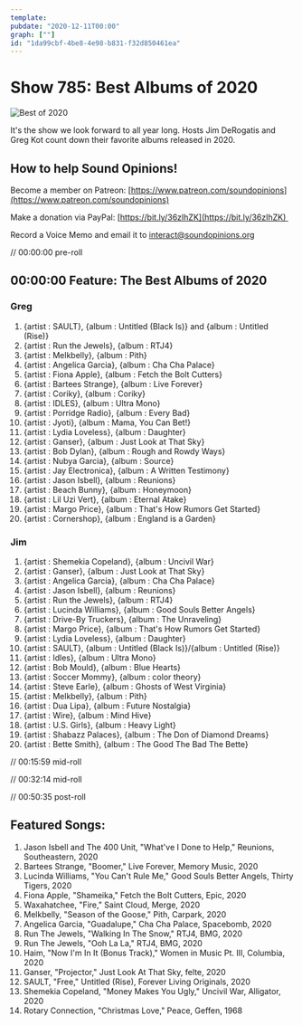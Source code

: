 ```yaml
---
template: 
pubdate: "2020-12-11T00:00"
graph: [""]
id: "1da99cbf-4be8-4e98-b831-f32d850461ea"
---
```






# Show 785: Best Albums of 2020

![Best of 2020](https://static.soundopinions.org/images/2020/best-of.png)

It's the show we look forward to all year long. Hosts Jim DeRogatis and Greg Kot count down their favorite albums released in 2020. 



## How to help Sound Opinions!

Become a member on Patreon: [https://www.patreon.com/soundopinions](https://www.patreon.com/soundopinions)

Make a donation via PayPal: [https://bit.ly/36zIhZK](https://bit.ly/36zIhZK) 

Record a Voice Memo and email it to [interact@soundopinions.org](mailto:interact@soundopinions.org)

// 00:00:00 pre-roll



## 00:00:00 Feature: The Best Albums of 2020


### Greg

1. {artist : SAULT}, {album : Untitled (Black Is)} and {album : Untitled (Rise)}
2. {artist : Run the Jewels}, {album : RTJ4}
3. {artist : Melkbelly}, {album : Pith}
4. {artist : Angelica Garcia}, {album : Cha Cha Palace}
5. {artist : Fiona Apple}, {album : Fetch the Bolt Cutters}
6. {artist : Bartees Strange}, {album : Live Forever}
7. {artist : Coriky}, {album : Coriky}
8. {artist : IDLES}, {album : Ultra Mono}
9. {artist : Porridge Radio}, {album : Every Bad}
10. {artist : Jyoti}, {album : Mama, You Can Bet!}
11. {artist : Lydia Loveless}, {album : Daughter}
12. {artist : Ganser}, {album : Just Look at That Sky}
13. {artist : Bob Dylan}, {album : Rough and Rowdy Ways}
14. {artist : Nubya Garcia}, {album : Source}
15. {artist : Jay Electronica}, {album : A Written Testimony}
16. {artist : Jason Isbell}, {album : Reunions}
17. {artist : Beach Bunny}, {album : Honeymoon}
18. {artist : Lil Uzi Vert}, {album : Eternal Atake}
19. {artist : Margo Price}, {album : That's How Rumors Get Started}
20. {artist : Cornershop}, {album : England is a Garden}


### Jim

1. {artist : Shemekia Copeland}, {album : Uncivil War}
2. {artist : Ganser}, {album : Just Look at That Sky}
3. {artist : Angelica Garcia}, {album : Cha Cha Palace}
4. {artist : Jason Isbell}, {album : Reunions}
5. {artist : Run the Jewels}, {album : RTJ4}
6. {artist : Lucinda Williams}, {album : Good Souls Better Angels}
7. {artist : Drive-By Truckers}, {album : The Unraveling}
8. {artist : Margo Price}, {album : That's How Rumors Get Started}
9. {artist : Lydia Loveless}, {album : Daughter}
10. {artist : SAULT}, {album : Untitled (Black Is)}/{album : Untitled (Rise)}
11. {artist : Idles}, {album : Ultra Mono}
12. {artist : Bob Mould}, {album : Blue Hearts}
13. {artist : Soccer Mommy}, {album : color theory}
14. {artist : Steve Earle}, {album : Ghosts of West Virginia}
15. {artist : Melkbelly}, {album : Pith}
16. {artist : Dua Lipa}, {album : Future Nostalgia}
17. {artist : Wire}, {album : Mind Hive}
18. {artist : U.S. Girls}, {album : Heavy Light}
19. {artist : Shabazz Palaces}, {album : The Don of Diamond Dreams}
20. {artist : Bette Smith}, {album : The Good The Bad The Bette}

// 00:15:59 mid-roll

// 00:32:14 mid-roll

// 00:50:35 post-roll



## Featured Songs:

1. Jason Isbell and The 400 Unit, "What've I Done to Help," Reunions, Southeastern, 2020
2. Bartees Strange, "Boomer," Live Forever, Memory Music, 2020
3. Lucinda Williams, "You Can't Rule Me," Good Souls Better Angels, Thirty Tigers, 2020
4. Fiona Apple, "Shameika," Fetch the Bolt Cutters, Epic, 2020
5. Waxahatchee, "Fire," Saint Cloud, Merge, 2020
6. Melkbelly, "Season of the Goose," Pith, Carpark, 2020
7. Angelica Garcia, "Guadalupe," Cha Cha Palace, Spacebomb, 2020
8. Run The Jewels, "Walking In The Snow," RTJ4, BMG, 2020
9. Run The Jewels, "Ooh La La," RTJ4, BMG, 2020
10. Haim, "Now I'm In It (Bonus Track)," Women in Music Pt. III, Columbia, 2020
11. Ganser, "Projector," Just Look At That Sky, felte, 2020
12. SAULT, "Free," Untitled (Rise), Forever Living Originals, 2020
13. Shemekia Copeland, "Money Makes You Ugly," Uncivil War, Alligator, 2020
14. Rotary Connection, "Christmas Love," Peace, Geffen, 1968